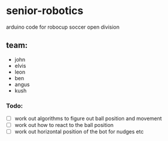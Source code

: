 # senior-robotics
arduino code for robocup soccer open division

## team:
- john
- elvis
- leon
- ben
- angus
- kush

### Todo:
- [ ] work out algorithms to figure out ball position and movement
- [ ] work out how to react to the ball position
- [ ] work out horizontal position of the bot for nudges etc
